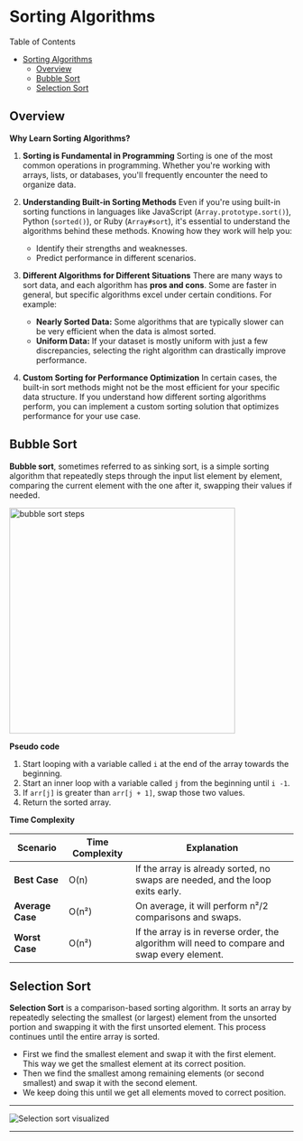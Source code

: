 # Sorting Algorithms

Table of Contents

- [Sorting Algorithms](#sorting-algorithms)
  - [Overview](#overview)
  - [Bubble Sort](#bubble-sort)
  - [Selection Sort](#selection-sort)

## Overview

**Why Learn Sorting Algorithms?**

1. **Sorting is Fundamental in Programming**
   Sorting is one of the most common operations in programming. Whether you're working with arrays, lists, or databases, you'll frequently encounter the need to organize data.

2. **Understanding Built-in Sorting Methods**
   Even if you're using built-in sorting functions in languages like JavaScript (`Array.prototype.sort()`), Python (`sorted()`), or Ruby (`Array#sort`), it's essential to understand the algorithms behind these methods. Knowing how they work will help you:

   - Identify their strengths and weaknesses.
   - Predict performance in different scenarios.

3. **Different Algorithms for Different Situations**
   There are many ways to sort data, and each algorithm has **pros and cons**. Some are faster in general, but specific algorithms excel under certain conditions. For example:

   - **Nearly Sorted Data:** Some algorithms that are typically slower can be very efficient when the data is almost sorted.
   - **Uniform Data:** If your dataset is mostly uniform with just a few discrepancies, selecting the right algorithm can drastically improve performance.

4. **Custom Sorting for Performance Optimization**
   In certain cases, the built-in sort methods might not be the most efficient for your specific data structure. If you understand how different sorting algorithms perform, you can implement a custom sorting solution that optimizes performance for your use case.

## Bubble Sort

**Bubble sort**, sometimes referred to as sinking sort, is a simple sorting algorithm that repeatedly steps through the input list element by element, comparing the current element with the one after it, swapping their values if needed.

<img src="https://www.computersciencebytes.com/wp-content/uploads/2016/10/bubble_sort.png" alt="bubble sort steps" width="400" />

**Pseudo code**

1. Start looping with a variable called `i` at the end of the array towards the beginning.
2. Start an inner loop with a variable called `j` from the beginning until `i -1`.
3. If `arr[j]` is greater than `arr[j + 1]`, swap those two values.
4. Return the sorted array.

**Time Complexity**

| **Scenario**     | **Time Complexity** | **Explanation**                                                                              |
| ---------------- | ------------------- | -------------------------------------------------------------------------------------------- |
| **Best Case**    | O(n)                | If the array is already sorted, no swaps are needed, and the loop exits early.               |
| **Average Case** | O(n²)               | On average, it will perform n²/2 comparisons and swaps.                                      |
| **Worst Case**   | O(n²)               | If the array is in reverse order, the algorithm will need to compare and swap every element. |

## Selection Sort

**Selection Sort** is a comparison-based sorting algorithm. It sorts an array by repeatedly selecting the smallest (or largest) element from the unsorted portion and swapping it with the first unsorted element. This process continues until the entire array is sorted.

- First we find the smallest element and swap it with the first element. This way we get the smallest element at its correct position.
- Then we find the smallest among remaining elements (or second smallest) and swap it with the second element.
- We keep doing this until we get all elements moved to correct position.

---

![Selection sort visualized](https://www.programiz.com/sites/tutorial2program/files/Selection-sort-0-comparision.png)

---
